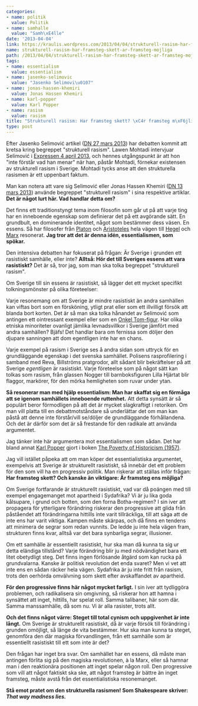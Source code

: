 ```yaml
---
categories:
- name: politik
  value: Politik
- name: samhalle
  value: "Samh\xE4lle"
date: '2013-04-04'
link: https://kraulis.wordpress.com/2013/04/04/strukturell-rasism-har-framsteg-skett-ar-framsteg-mojliga/
name: strukturell-rasism-har-framsteg-skett-ar-framsteg-mojliga
path: /2013/04/04/strukturell-rasism-har-framsteg-skett-ar-framsteg-mojliga/
tags:
- name: essentialism
  value: essentialism
- name: jasenko-selimovic
  value: "Jasenko Selimovi\u0107"
- name: jonas-hassen-khemiri
  value: Jonas Hassen Khemiri
- name: karl-popper
  value: Karl Popper
- name: rasism
  value: rasism
title: "Strukturell rasism: Har framsteg skett? \xC4r framsteg m\xF6jliga?"
type: post
---
```

Efter Jasenko Selimović artikel ([DN 27 mars 2013](http://www.dn.se/kultur-noje/debatt-essa/jonas-min-van)) har debatten kommit att kretsa kring begreppet "strukturell rasism". Lawen Mohtadi intervjuar Selimović i [Expressen 4 april 2013](http://www.expressen.se/kultur/hej-jasenko/), och hennes utgångspunkt är att hon "inte förstår vad han menar" när han, påstår Mohtadi, förnekar existensen av strukturell rasism i Sverige. Mohtadi tycks anse att den strukturella rasismen är ett uppenbart faktum.

Man kan notera att vare sig Selimović eller Jonas Hassen Khemiri ([DN 13 mars 2013](http://www.dn.se/kultur-noje/basta-beatrice-ask)) använde begreppet "strukturell rasism" i sina respektive artiklar. **Det är något lurt här. Vad handlar detta om?**



Det finns ett traditionstyngt tema inom filosofin som går ut på att varje ting har en inneboende egenskap som definierar det på ett avgörande sätt. En grundbult, en dominerande identitet, något som bestämmer dess väsen. En essens. Så har filosofer från [Platon](http://sv.wikipedia.org/wiki/Platon) och [Aristoteles](http://sv.wikipedia.org/wiki/Aristoteles) hela vägen till [Hegel](http://sv.wikipedia.org/wiki/Hegel) och [Marx](http://sv.wikipedia.org/wiki/Marx) resonerat. **Jag tror att det är denna idén, essentialismen, som spökar.**

Den intensiva debatten har fokuserat på frågan: Är Sverige i grunden ett rasistiskt samhälle, eller inte? **Alltså: Hör det till Sveriges essens att vara rasistiskt?** Det är så, tror jag, som man ska tolka begreppet "strukturell rasism".

Om Sverige till sin essens är rasistiskt, så lägger det ett mycket specifikt tolkningsmönster på olika företeelser:

Varje resonemang om att Sverige är mindre rasistiskt än andra samhällen kan viftas bort som en försköning, ytligt prat eller som ett illvilligt försök att blanda bort korten. Det är så man ska tolka hånandet av Selimović som antingen ett ointressant exempel eller som en [Onkel Tom-figur](http://en.wikipedia.org/wiki/Uncle_Tom). Har olika etniska minoriteter ovanligt jämlika levnadsvillkor i Sverige jämfört med andra samhällen? Bjäfs! Det handlar bara om fernissa som döljer den djupare sanningen att dom egentligen inte har en chans.

Varje exempel på rasism i Sverige ses å andra sidan som uttryck för en grundläggande egenskap i det svenska samhället. Polisens rasprofilering i samband med Reva, Billströms pratgrodor, allt sådant blir bekräftelser på att Sverige *egentligen* är rasistiskt. Varje företeelse som på något sätt kan tolkas som rasism, från glassen Nogger till barnboksfiguren Lilla Hjärtat blir flaggor, markörer, för den mörka hemligheten som ruvar under ytan.

**Så resonerar man med hjälp essentialism: Man har skaffat sig en förmåga att se igenom samhällets inneboende ruttenhet.** Att detta synsätt är så populärt beror förmodligen på att det är mycket slagkraftigt i retoriken. Om man vill platta till en debattmotståndare så underlättar det om man kan påstå att denne inte förstår/vill se/döljer de grundläggande förhållandena. Och det är därför som det är så frestande för den radikale att använda argumentet. 

Jag tänker inte här argumentera mot essentialismen som sådan. Det har bland annat [Karl Popper](http://sv.wikipedia.org/wiki/Popper) gjort i boken [The Poverty of Historicism (1957)](http://en.wikipedia.org/wiki/The_Poverty_of_Historicism).

Jag vill istället påpeka att om man köper det essentialistiska argumentet, exempelvis att Sverige är strukturellt rasistiskt, så innebär det ett problem för den som vill ha en progressiv politik. Man riskerar att ställas inför frågan: **Har framsteg skett? Och kanske än viktigare: Är framsteg ens möjliga?**

Om Sverige fortfarande är strukturellt rasistiskt, vad var då poängen med till exempel engagemanget mot apartheid i Sydafrika? Vi är ju lika goda kålsupare, i grund och botten, som den forna Botha-regimen? I sin iver att propagera för ytterligare förändring riskerar den progressive att glida från påståendet att förändringarna hittills inte varit tillräckliga, till att säga att de inte ens har varit viktiga. Kampen måste skärpas, och då finns en tendens att minimera de segrar som redan vunnits. De ledde ju inte hela vägen fram, strukturen finns kvar, alltså var det bara synbarliga segrar, illusioner.

Om ett samhälle är essentiellt rasistiskt, hur ska man då kunna ta sig ur detta eländiga tillstånd? Varje förändring blir ju med nödvändighet bara ett litet obetydligt steg. Det finns ingen förlösande åtgärd som kan rucka på grundvalarna. Kanske är politisk revolution det enda svaret? Men vi vet att inte ens en sådan räcker hela vägen. Sydafrika är ju inte fritt från rasism, trots den oerhörda omvälvning som skett efter avskaffandet av apartheid.

**För den progressive finns här något mycket farligt.** I sin iver att tydliggöra problemen, och radikalisera sin omgivning, så riskerar hon att hamna i synsättet att inget, hittills, har spelat roll. Samma talibaner, här som där. Samma manssamhälle, då som nu. Vi är alla rasister, trots allt.

**Och det finns något värre: Steget till total cynism och uppgivenhet är inte långt.** Om Sverige är strukturellt rasistiskt, då är varje försök till förändring i grunden omöjligt, så länge de vita bestämmer. Hur ska man kunna ta steget, genomföra den där magiska förvandlingen, från ett samhälle som är essentiellt rasistiskt till ett som inte är det?

Den frågan har inget bra svar. Om samhället har en essens, då måste man antingen förlita sig på den magiska revolutionen, à la Marx, eller så hamnar man i den reaktionära positionen att inget spelar någon roll. Den progressive som vill att något faktiskt ska ske, att något framsteg är bättre än inget framsteg, måste avstå från det essentialistiska resonemanget.

**Stå emot pratet om den strukturella rasismen! Som Shakespeare skriver: *That way madness lies.***

